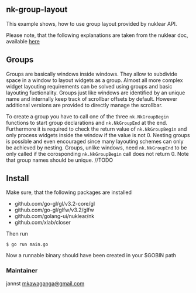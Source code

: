## nk-group-layout

This example shows, how to use group layout provided by nuklear API.

Please note, that the following explanations are taken from the nuklear doc, available [here](https://github.com/vurtun/nuklear/tree/master/doc)

## Groups
Groups are basically windows inside windows. They allow to subdivide space in a window to layout widgets as a group. Almost all more complex widget layouting requirements can be solved using groups and basic layouting fuctionality. Groups just like windows are identified by an unique name and internally keep track of scrollbar offsets by default. However additional versions are provided to directly manage the scrollbar. 

To create a group you have to call one of the three `nk.NkGroupBegin` functions to start group declarations and `nk.NkGroupEnd` at the end. Furthermore it is required to check the return value of `nk.NkGroupBegin` and only process widgets inside the window if the value is not 0. Nesting groups is possible and even encouraged since many layouting schemes can only be achieved by nesting. Groups, unlike windows, need `nk.NkGroupEnd` to be only called if the corosponding `nk.NkGroupBegin` call does not return 0.
Note that group names should be unique.
//TODO
## Install
Make sure, that the following packages are installed
  - github.com/go-gl/gl/v3.2-core/gl
  - github.com/go-gl/glfw/v3.2/glfw
  - github.com/golang-ui/nuklear/nk
  - github.com/xlab/closer

Then run
```
$ go run main.go
```
Now a runnable binary should have been created in your $GOBIN path

### Maintainer
jannst <mkawaganga@gmail.com>
